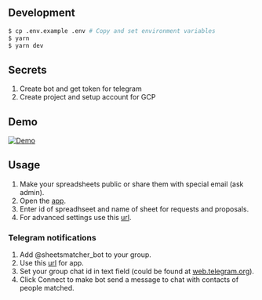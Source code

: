 ## Development

```bash
$ cp .env.example .env # Copy and set environment variables
$ yarn
$ yarn dev
```

## Secrets

1. Create bot and get token for telegram
2. Create project and setup account for GCP

## Demo

[![Demo](https://user-images.githubusercontent.com/729374/156602024-0266f853-f2ca-4175-9ff6-b3762fed1458.png)](https://user-images.githubusercontent.com/729374/156603671-aadf0f50-ae10-4949-90f3-b158c40544b8.mp4)

## Usage

1. Make your spreadsheets public or share them with special email (ask admin).
2. Open the [app](https://sheets-matcher-ui.vercel.app).
3. Enter id of spreadhseet and name of sheet for requests and proposals.
4. For advanced settings use this [url](https://sheets-matcher-ui.vercel.app/?config=true).

### Telegram notifications

1. Add @sheetsmatcher_bot to your group.
2. Use this [url](https://sheets-matcher-ui.vercel.app/?config=true&connect=true&chatid=true) for app.
3. Set your group chat id in text field (could be found at [web.telegram.org](https://web.telegram.org)).
4. Click Connect to make bot send a message to chat with contacts of people matched.
